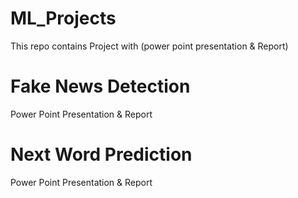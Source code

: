# ML_Projects
This repo contains  Project with (power point presentation &amp; Report)
# Fake News Detection 
Power Point Presentation & Report
# Next Word Prediction
Power Point Presentation & Report
